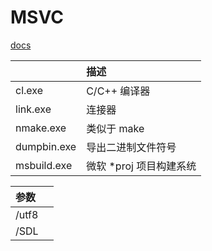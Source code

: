 # MSVC

[docs](https://learn.microsoft.com/zh-cn/cpp/build/reference/compiling-a-c-cpp-program?view=msvc-170)

|             | 描述                    |
| :---------- | :---------------------- |
| cl.exe      | C/C++ 编译器            |
| link.exe    | 连接器                  |
| nmake.exe   | 类似于 make             |
| dumpbin.exe | 导出二进制文件符号      |
| msbuild.exe | 微软 *proj 项目构建系统 |

| 参数  |      |
| :---- | :--- |
| /utf8 |      |
| /SDL  |      |
